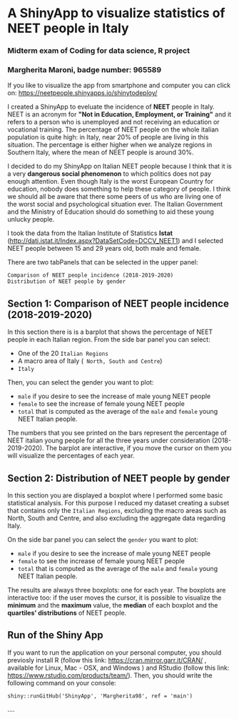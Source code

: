 # A ShinyApp to visualize statistics of NEET people in Italy 
### Midterm exam of Coding for data science, R project 
### Margherita Maroni, badge number: 965589

If you like to visualize the app from smartphone and computer you can click on: <https://neetpeople.shinyapps.io/shinytodeploy/>

I created a ShinyApp to eveluate the incidence of **NEET** people in Italy. NEET is an acronym for **"Not in Education, Employment, or Training"** and it refers to a person who is unemployed and not receiving an education or vocational training. 
The percentage of NEET people on the whole italian population is quite high: in Italy, near 20% of people are living in this situation. The percentage is either higher when we analyze regions in Southern Italy, where the mean of NEET people is around 30%. 

I decided to do my ShinyApp on Italian NEET people because I think that it is a very **dangerous social phenomenon** to which politics does not pay enough attention. Even though Italy is the worst European Country for education, nobody does something to help these category of people. 
I think we should all be aware that there some peers of us who are living one of the worst social and psychological situation ever. The Italian Government and the Ministry of Education should do something to aid these young unlucky people. 

I took the data from the Italian Institute of Statistics **Istat** (<http://dati.istat.it/Index.aspx?DataSetCode=DCCV_NEET1>) and I selected NEET people between 15 and 29 years old, both male and female. 

There are two tabPanels that can be selected in the upper panel: 
```
Comparison of NEET people incidence (2018-2019-2020)
Distribution of NEET people by gender
```
## Section 1: Comparison of NEET people incidence (2018-2019-2020) 
In this section there is is a barplot that shows the percentage of NEET people in each Italian region. 
From the side bar panel you can select: 

- One of the 20 ```Italian Regions```
- A macro area of Italy (``` North, South and Centre```)
- ```Italy```

Then, you can select the gender you want to plot: 

- ```male``` if you desire to see the increase of male young NEET people 
- ```female``` to see the increase of female young NEET people
- ```total``` that is computed as the average of the ```male``` and ```female``` young NEET Italian people. 

The numbers that you see printed on the bars represent the percentage of NEET italian young people for all the three years under consideration (2018-2019-2020). 
The barplot are interactive, if you move the cursor on them you will visualize the percentages of each year. 


## Section 2: Distribution of NEET people by gender
In this section you are displayed a boxplot where I performed some basic statistical analysis. For this purpose I reduced my dataset creating a subset that contains only the ```Italian Regions```, excluding the macro areas such as North, South and Centre,  and also excluding the aggregate data regarding Italy.

On the side bar panel you can select the  ```gender``` you want to plot: 

- ```male``` if you desire to see the increase of male young NEET people 
- ```female``` to see the increase of female young NEET people
- ```total``` that is computed as the average of the ```male``` and ```female``` young NEET Italian people. 

The results are always three boxplots: one for each year. The boxplots are interactive too: if the user moves the cursor, it is possible to visualize the **minimum** and the **maximum** value, the **median** of each boxplot and the **quartiles' distributions** of NEET people.  


## Run of the Shiny App 

If you want to run the application on your personal computer, you should previosly install R (follow this link: <https://cran.mirror.garr.it/CRAN/> , available for Linux, Mac - OSX, and Windows ) and RStudio (follow this link: <https://www.rstudio.com/products/team/>). 
Then, you should write the following command on your console: 

 ```shiny::runGitHub('ShinyApp', 'Margherita98', ref = 'main')``` 



.... 
